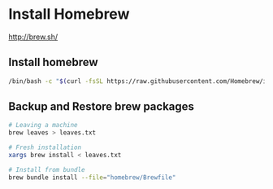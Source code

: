 # Install Homebrew

http://brew.sh/

## Install homebrew

```sh
/bin/bash -c "$(curl -fsSL https://raw.githubusercontent.com/Homebrew/install/HEAD/install.sh)"
```

## Backup and Restore brew packages

```sh
# Leaving a machine
brew leaves > leaves.txt

# Fresh installation
xargs brew install < leaves.txt

# Install from bundle
brew bundle install --file="homebrew/Brewfile"
```
